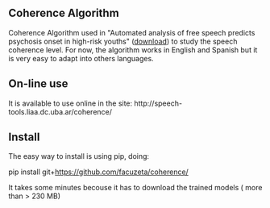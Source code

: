 <h2>Coherence Algorithm</h2>

 
Coherence Algorithm used in "Automated analysis of free speech predicts psychosis onset in high-risk youths" 
(<a href="http://www.nature.com/articles/npjschz201530?WT.mc_id=GOP_SCHZ_1508_201530">download</a>) to study the speech coherence level. For now, the algorithm works in English and Spanish but it is very easy to adapt into others languages.

<h2> On-line use</h2>
It is available to use online in the site: http://speech-tools.liaa.dc.uba.ar/coherence/


<h2> Install </h2>
The easy way to install is using pip, doing:

pip install git+https://github.com/facuzeta/coherence/

It takes some minutes becouse it has to download the trained models ( more than > 230 MB)

